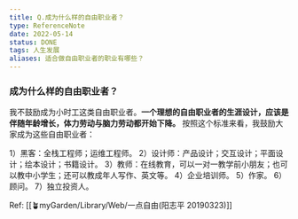 ```yaml
---
title: Q.成为什么样的自由职业者？ 
type: ReferenceNote 
date: 2022-05-14
status: DONE
tags: 人生发展
aliases: 适合做自由职业者的职业有哪些？
---
```

### 成为什么样的自由职业者？ 

我不鼓励成为小时工这类自由职业者。**一个理想的自由职业者的生涯设计，应该是伴随年龄增长，体力劳动与脑力劳动都开始下降。** 按照这个标准来看，我鼓励大家成为这些自由职业者：

1）黑客：全栈工程师；运维工程师。 
2）设计师：产品设计；交互设计；平面设计；绘本设计；书籍设计。 
3）教师：在线教育，可以一对一教学前小朋友；也可以教中小学生；还可以教成年人写作、英文等。 4）企业培训师。 
5）作家。 
6）顾问。 
7）独立投资人。

Ref: [[🪴myGarden/Library/Web/一点自由(阳志平 20190323)]]